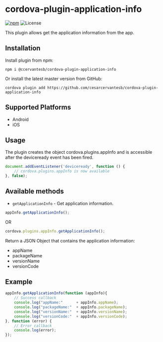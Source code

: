 # cordova-plugin-application-info

[![npm](https://img.shields.io/github/package-json/v/cesarcervantesb/cordova-plugin-application-info
)](https://github.com/cesarcervantesb/cordova-plugin-application-info/)
![License](https://img.shields.io/github/license/cesarcervantesb/cordova-plugin-application-info?color=orange)

This plugin allows get the application information from the app.

## Installation

Install plugin from npm:

```
npm i @ccervantesb/cordova-plugin-application-info
```

Or install the latest master version from GitHub:

```
cordova plugin add https://github.com/cesarcervantesb/cordova-plugin-application-info
```

## Supported Platforms

- Android
- iOS

## Usage

The plugin creates the object cordova.plugins.appInfo and is accessible after the deviceready event has been fired.

```js
document.addEventListener('deviceready', function () {
    // cordova.plugins.appInfo is now available
}, false);
```

## Available methods

- `getApplicationInfo` - Get application information.
```js
appInfo.getApplicationInfo();
```

OR

```js
cordova.plugins.appInfo.getApplicationInfo();
```

Return a JSON Object that contains the application information:

- appName
- packageName
- versionName
- versionCode

## Example

```js
appInfo.getApplicationInfo(function (appInfo){
    // Success callback 
    console.log("appName:"      + appInfo.appName);
    console.log("packageName:"  + appInfo.packageName);
    console.log("versionName:"  + appInfo.versionName);
    console.log("versionCode:"  + appInfo.versionCode);
}, function (error) {
    // Error callback
    console.log(error);
});
```